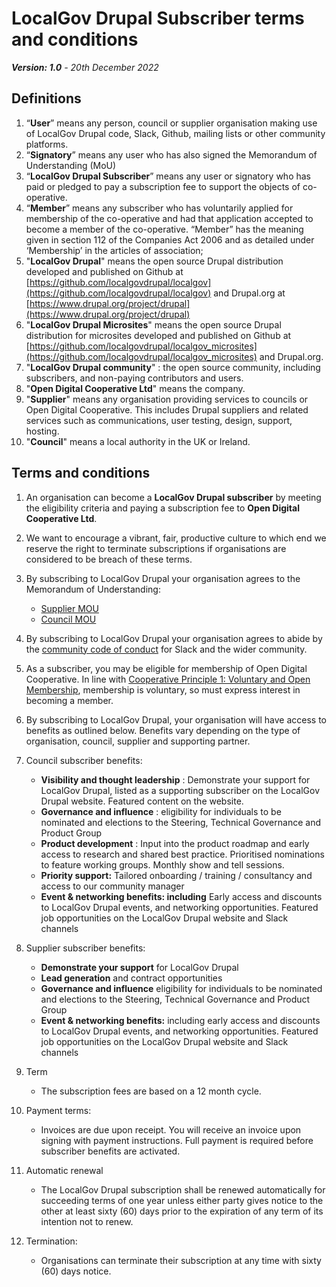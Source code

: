 # LocalGov Drupal Subscriber terms and conditions

_**Version: 1.0** - 20th December 2022_

## Definitions

1. “**User**” means any person, council or supplier organisation making use of LocalGov Drupal code, Slack, Github, mailing lists or other community platforms. 
2. “**Signatory**” means any user who has also signed the Memorandum of Understanding (MoU) 
3. “**LocalGov Drupal Subscriber**” means any user or signatory who has paid or pledged to pay a subscription fee to support the objects of co-operative.
4. “**Member**” means any subscriber who has voluntarily applied for membership of the co-operative and had that application accepted to become a member of the co-operative. “Member” has the meaning given in section 112 of the Companies Act 2006 and as detailed under ‘Membership’ in the articles of association;
5. "**LocalGov Drupal**" means the open source Drupal distribution developed and published on Github at [https://github.com/localgovdrupal/localgov](https://github.com/localgovdrupal/localgov) and Drupal.org at [https://www.drupal.org/project/drupal](https://www.drupal.org/project/drupal) 
6. "**LocalGov Drupal Microsites**" means the open source Drupal distribution for microsites developed and published on Github at [https://github.com/localgovdrupal/localgov_microsites](https://github.com/localgovdrupal/localgov_microsites) and Drupal.org.    
7. "**LocalGov Drupal community**" : the open source community, including subscribers, and non-paying contributors and users.
8. "**Open Digital Cooperative Ltd**" means the company. 
9. "**Supplier**" means any organisation providing services to councils or Open Digital Cooperative. This includes Drupal suppliers and related services such as communications, user testing, design, support, hosting. 
10. "**Council**" means a local authority in the UK or Ireland. 


## Terms and conditions

1. An organisation can become a **LocalGov Drupal subscriber** by meeting the eligibility criteria and paying a subscription fee to **Open Digital Cooperative Ltd**.
2. We want to encourage a vibrant, fair, productive culture to which end we reserve the right to terminate subscriptions if organisations are considered to be breach of these terms.
3. By subscribing to LocalGov Drupal your organisation agrees to the Memorandum of Understanding:

      - [Supplier MOU ](https://localgovdrupal.org/suppliers/supplier-membership/supplier-mou)
      - [Council MOU](https://localgovdrupal.org/drupal-for-councils/membership#mou)

4. By subscribing to LocalGov Drupal your organisation agrees to abide by the [community code of conduct](https://localgovdrupal.org/resources/code-conduct) for Slack and the wider community.
5. As a subscriber, you may be eligible for membership of Open Digital Cooperative. In line with [Cooperative Principle 1: Voluntary and Open Membership](https://www.ica.coop/en/cooperatives/cooperative-identity), membership is voluntary, so must express interest in becoming a member. 
6. By subscribing to LocalGov Drupal, your organisation will have access to benefits as outlined below. Benefits vary depending on the type of organisation, council, supplier and supporting partner. 
7. Council subscriber benefits:
    - **Visibility and thought leadership** : Demonstrate your support for LocalGov Drupal, listed as a supporting subscriber on the LocalGov Drupal website. Featured content on the website.
    - **Governance and influence** : eligibility for individuals to be nominated and elections to the Steering, Technical Governance and Product Group
    - **Product development** : Input into the product roadmap and early access to research and shared best practice. Prioritised nominations to feature working groups. Monthly show and tell sessions.
    - **Priority support:** Tailored onboarding / training / consultancy and access to our community manager
    - **Event & networking benefits: including** Early access and discounts to LocalGov Drupal events, and networking opportunities. Featured job opportunities on the LocalGov Drupal website and Slack channels
8. Supplier subscriber benefits: 
    - **Demonstrate your support** for LocalGov Drupal
    - **Lead generation** and contract opportunities
    - **Governance and influence** eligibility for individuals to be nominated and elections to the Steering, Technical Governance and Product Group
    - **Event & networking benefits:** including early access and discounts to LocalGov Drupal events, and networking opportunities. Featured job opportunities on the LocalGov Drupal website and Slack channels
9. Term
    -  The subscription fees are based on a 12 month cycle. 
10. Payment terms: 
    - Invoices are due upon receipt. You will receive an invoice upon signing with payment instructions. Full payment is required before subscriber benefits are activated.
11. Automatic renewal
    - The LocalGov Drupal subscription shall be renewed automatically for succeeding terms of one year unless either party gives notice to the other at least sixty (60) days prior to the expiration of any term of its intention not to renew.
12. Termination: 
    - Organisations can terminate their subscription at any time with sixty (60) days notice. 
